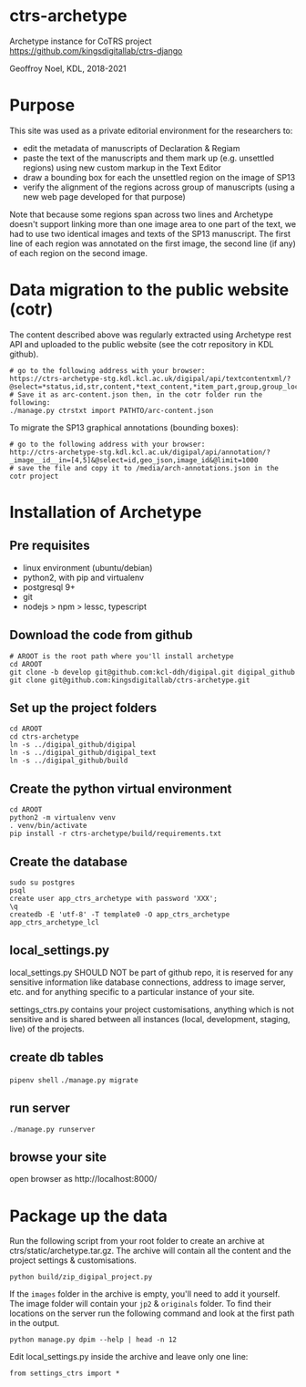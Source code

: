 # ctrs-archetype
Archetype instance for CoTRS project
https://github.com/kingsdigitallab/ctrs-django

Geoffroy Noel, KDL, 2018-2021

# Purpose

This site was used as a private editorial environment for the researchers to:
* edit the metadata of manuscripts of Declaration & Regiam
* paste the text of the manuscripts and them mark up (e.g. unsettled regions) using new custom markup in the Text Editor
* draw a bounding box for each the unsettled region on the image of SP13
* verify the alignment of the regions across group of manuscripts (using a new web page developed for that purpose)

Note that because some regions span across two lines 
and Archetype doesn't support linking more than one image area to one part of the text,
we had to use two identical images and texts of the SP13 manuscript. 
The first line of each region was annotated on the first image, 
the second line (if any) of each region on the second image. 

# Data migration to the public website (cotr)

The content described above was regularly extracted using Archetype rest API
and uploaded to the public website (see the cotr repository in KDL github).
```
# go to the following address with your browser:
https://ctrs-archetype-stg.kdl.kcl.ac.uk/digipal/api/textcontentxml/?@select=*status,id,str,content,*text_content,*item_part,group,group_locus,type,*current_item,locus,shelfmark,*repository,place&@limit=10000
# Save it as arc-content.json then, in the cotr folder run the following:
./manage.py ctrstxt import PATHTO/arc-content.json
```

To migrate the SP13 graphical annotations (bounding boxes):
```
# go to the following address with your browser:
http://ctrs-archetype-stg.kdl.kcl.ac.uk/digipal/api/annotation/?_image__id__in=[4,5]&@select=id,geo_json,image_id&@limit=1000
# save the file and copy it to /media/arch-annotations.json in the cotr project
```

# Installation of Archetype

## Pre requisites

* linux environment (ubuntu/debian)
* python2, with pip and virtualenv
* postgresql 9+
* git
* nodejs > npm > lessc, typescript

## Download the code from github

```
# AROOT is the root path where you'll install archetype
cd AROOT 
git clone -b develop git@github.com:kcl-ddh/digipal.git digipal_github
git clone git@github.com:kingsdigitallab/ctrs-archetype.git
```

## Set up the project folders

```
cd AROOT
cd ctrs-archetype
ln -s ../digipal_github/digipal
ln -s ../digipal_github/digipal_text
ln -s ../digipal_github/build
```

## Create the python virtual environment

```
cd AROOT
python2 -m virtualenv venv
. venv/bin/activate
pip install -r ctrs-archetype/build/requirements.txt
```

## Create the database
```
sudo su postgres
psql
create user app_ctrs_archetype with password 'XXX';
\q
createdb -E 'utf-8' -T template0 -O app_ctrs_archetype app_ctrs_archetype_lcl
```

## local_settings.py

local_settings.py SHOULD NOT be part of github repo, it is reserved for any sensitive information like database connections, address to image server, etc. and for anything specific to a particular instance of your site.

settings_ctrs.py contains your project customisations, anything which is not sensitive and is shared between all instances (local, development, staging, live) of the projects.

## create db tables
`pipenv shell`
`./manage.py migrate`

## run server
`./manage.py runserver`

## browse your site

open browser as http://localhost:8000/

# Package up the data

Run the following script from your root folder to create an archive
at ctrs/static/archetype.tar.gz. The archive will contain all the content
and the project settings & customisations.

```
python build/zip_digipal_project.py 
```

If the `images` folder in the archive is empty, you'll need to add it
yourself. The image folder will contain your `jp2` & `originals` folder.
To find their locations on the server run the following command and look
at the first path in the output.

```
python manage.py dpim --help | head -n 12
```

Edit local_settings.py inside the archive and leave only one line:

```
from settings_ctrs import *
```

